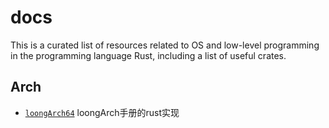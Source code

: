 # docs

This is a curated list of resources related to OS and low-level programming in the programming language Rust, including a list of useful crates.



## Arch

- [`loongArch64`](./loongArch64.md) loongArch手册的rust实现


